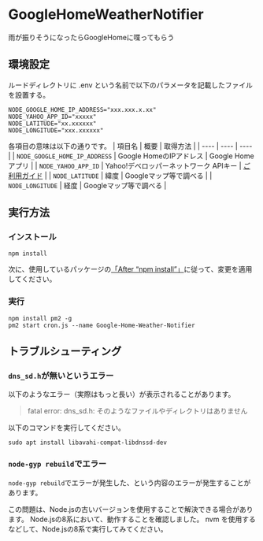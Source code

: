 # GoogleHomeWeatherNotifier
雨が振りそうになったらGoogleHomeに喋ってもらう

## 環境設定
ルードディレクトリに .env という名前で以下のパラメータを記載したファイルを設置する。
```
NODE_GOOGLE_HOME_IP_ADDRESS="xxx.xxx.x.xx"
NODE_YAHOO_APP_ID="xxxxx"
NODE_LATITUDE="xx.xxxxxx"
NODE_LONGITUDE="xxx.xxxxxx"
```
各項目の意味は以下の通りです。
| 項目名 | 概要 | 取得方法 |
|  ---- | ---- |   ----  |
| `NODE_GOOGLE_HOME_IP_ADDRESS` | Google HomeのIPアドレス | Google Homeアプリ |
| `NODE_YAHOO_APP_ID` | Yahoo!デベロッパーネットワーク APIキー | [ご利用ガイド](https://developer.yahoo.co.jp/start/) |
| `NODE_LATITUDE` | 緯度 | Googleマップ等で調べる |
| `NODE_LONGITUDE` | 経度 | Googleマップ等で調べる |

## 実行方法

### インストール
```
npm install
```
次に、使用しているパッケージの[「After “npm install”」](https://github.com/noelportugal/google-home-notifier#after-npm-install)に従って、変更を適用してください。

### 実行
```
npm install pm2 -g
pm2 start cron.js --name Google-Home-Weather-Notifier
```

## トラブルシューティング

### `dns_sd.h`が無いというエラー
以下のようなエラー（実際はもっと長い）が表示されることがあります。
> fatal error: dns_sd.h: そのようなファイルやディレクトリはありません

以下のコマンドを実行してください。
```
sudo apt install libavahi-compat-libdnssd-dev 
```

### `node-gyp rebuild`でエラー
`node-gyp rebuild`でエラーが発生した、という内容のエラーが発生することがあります。

この問題は、Node.jsの古いバージョンを使用することで解決できる場合があります。
Node.jsの8系において、動作することを確認しました。
nvm を使用するなどして、Node.jsの8系で実行してみてください。